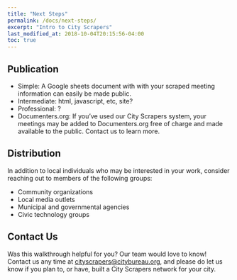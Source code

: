 ```yaml
---
title: "Next Steps"
permalink: /docs/next-steps/
excerpt: "Intro to City Scrapers"
last_modified_at: 2018-10-04T20:15:56-04:00
toc: true
---
```


## Publication

- Simple: A Google sheets document with with your scraped meeting information can easily be made public.
- Intermediate: html, javascript, etc, site?
- Professional: ?
- Documenters.org: If you’ve used our City Scrapers system, your meetings may be added to Documenters.org free of charge and made available to the public. Contact us to learn more.

## Distribution

In addition to local individuals who may be interested in your work, consider reaching out to members of the following groups:

- Community organizations
- Local media outlets
- Municipal and governmental agencies
- Civic technology groups

## Contact Us

Was this walkthrough helpful for you? Our team would love to know! Contact us any time at cityscrapers@citybureau.org, and please do let us know if you plan to, or have, built a City Scrapers network for your city.
